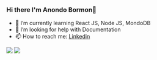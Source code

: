 ### Hi there I'm Anondo Bormon👋

- 🌱 I’m currently learning React JS, Node JS, MondoDB
- 🤔 I’m looking for help with Documentation
- 📫 How to reach me:  [Linkedin](https://www.linkedin.com/in/anondo-bormon-32b84a210/)


<img src='https://github-readme-stats.vercel.app/api?username=devanondo&&show_icons=true&title_color=2980b9&icon_color=bb2acf&text_color=34495e&bg_color=ecf0f1'>


<img src='https://github-readme-stats.vercel.app/api/top-langs/?username=devanondo&langs_count=8'>
